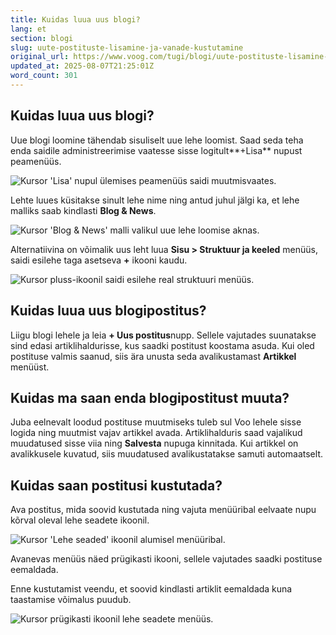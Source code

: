 ```yaml
---
title: Kuidas luua uus blogi?
lang: et
section: blogi
slug: uute-postituste-lisamine-ja-vanade-kustutamine
original_url: https://www.voog.com/tugi/blogi/uute-postituste-lisamine-ja-vanade-kustutamine
updated_at: 2025-08-07T21:25:01Z
word_count: 301
---
```

## Kuidas luua uus blogi?

Uue blogi loomine tähendab sisuliselt uue lehe loomist. Saad seda teha enda saidile administreerimise vaatesse sisse logitult**+Lisa** nupust peamenüüs.

![Kursor 'Lisa' nupul ülemises peamenüüs saidi muutmisvaates.](https://media.voog.com/0000/0036/2183/photos/Kuidas_luua_blogi_alamleht_block.webp "Kursor 'Lisa' nupul ülemises peamenüüs saidi muutmisvaates.")

Lehte luues küsitakse sinult lehe nime ning antud juhul jälgi ka, et lehe malliks saab kindlasti **Blog & News**.

![Kursor 'Blog & News' malli valikul uue lehe loomise aknas.](https://media.voog.com/0000/0036/2183/photos/Kuidas_lisada_blogi_alamleht1-2_block.webp "Kursor 'Blog & News' malli valikul uue lehe loomise aknas.")

Alternatiivina on võimalik uus leht luua **Sisu > Struktuur ja keeled** menüüs, saidi esilehe taga asetseva **+** ikooni kaudu.

![Kursor pluss-ikoonil saidi esilehe real struktuuri menüüs.](https://media.voog.com/0000/0036/2183/photos/Kuidas_luua_blogi_alamleht1-3_block.webp "Kursor pluss-ikoonil saidi esilehe real struktuuri menüüs.")

## Kuidas luua uus blogipostitus?

Liigu blogi lehele ja leia **+ Uus postitus**nupp. Sellele vajutades suunatakse sind edasi artiklihaldurisse, kus saadki postitust koostama asuda. Kui oled postituse valmis saanud, siis ära unusta seda avalikustamast **Artikkel** menüüst.

## Kuidas ma saan enda blogipostitust muuta?

Juba eelnevalt loodud postituse muutmiseks tuleb sul Voo lehele sisse logida ning muutmist vajav artikkel avada. Artiklihalduris saad vajalikud muudatused sisse viia ning **Salvesta** nupuga kinnitada. Kui artikkel on avalikkusele kuvatud, siis muudatused avalikustatakse samuti automaatselt.

## Kuidas saan postitusi kustutada?

Ava postitus, mida soovid kustutada ning vajuta menüüribal eelvaate nupu kõrval oleval lehe seadete ikoonil.

![Kursor 'Lehe seaded' ikoonil alumisel menüüribal.](https://media.voog.com/0000/0036/2183/photos/Kuidas_kohandada_blogipostitusi_block.webp "Kursor 'Lehe seaded' ikoonil alumisel menüüribal.")

Avanevas menüüs näed prügikasti ikooni, sellele vajutades saadki postituse eemaldada.

Enne kustutamist veendu, et soovid kindlasti artiklit eemaldada kuna taastamise võimalus puudub.

![Kursor prügikasti ikoonil lehe seadete menüüs.](https://media.voog.com/0000/0036/2183/photos/Kuidas_luua_blogi_alamleht_5_block.webp "Kursor prügikasti ikoonil lehe seadete menüüs.")
